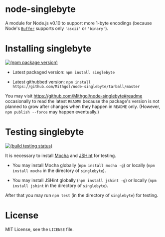 # node-singlebyte

A module for Node.js v0.10 to support more 1-byte encodings (because Node's [`Buffer`](http://nodejs.org/docs/latest/api/buffer.html) supports only `'ascii'` or `'binary'`).

# Installing singlebyte

[![(npm package version)](https://badge.fury.io/js/singlebyte.png)](https://npmjs.org/package/singlebyte)

* Latest packaged version: `npm install singlebyte`

* Latest githubbed version: `npm install https://github.com/Mithgol/node-singlebyte/tarball/master`

You may visit https://github.com/Mithgol/node-singlebyte#readme occasionally to read the latest `README` because the package's version is not planned to grow after changes when they happen in `README` only. (However, `npm publish --force` may happen eventually.)

# Testing singlebyte

[![(build testing status)](https://travis-ci.org/Mithgol/node-singlebyte.png?branch=master)](https://travis-ci.org/Mithgol/node-singlebyte)

It is necessary to install [Mocha](http://visionmedia.github.io/mocha/) and [JSHint](http://jshint.com/) for testing.

* You may install Mocha globally (`npm install mocha -g`) or locally (`npm install mocha` in the directory of `singlebyte`).

* You may install JSHint globally (`npm install jshint -g`) or locally (`npm install jshint` in the directory of `singlebyte`).

After that you may run `npm test` (in the directory of `singlebyte`) for testing.

# License

MIT License, see the `LICENSE` file.
